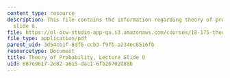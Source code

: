 ```yaml
---
content_type: resource
description: This file contains the information regarding theory of probability, lecture
  slide 8.
file: https://ol-ocw-studio-app-qa.s3.amazonaws.com/courses/18-175-theory-of-probability-spring-2014/887e96172e82a615dac16fb26702d88b_MIT18_175S14_Lecture8.pdf
file_type: application/pdf
parent_uid: 3d54cb1f-8df6-ccb3-f9fb-a234ec6516fb
resourcetype: Document
title: Theory of Probability, Lecture Slide 8
uid: 887e9617-2e82-a615-dac1-6fb26702d88b
---
```

